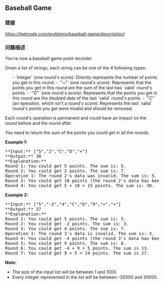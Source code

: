 ## Baseball Game  
### 链接  
https://leetcode.com/problems/baseball-game/description/  
### 问题描述

You're now a baseball game point recorder.



Given a list of strings, each string can be one of the 4 following types:
<ol>
- `Integer` (one round's score): Directly represents the number of points you get in this round.
- `"+"` (one round's score): Represents that the points you get in this round are the sum of the last two `valid` round's points.
- `"D"` (one round's score): Represents that the points you get in this round are the doubled data of the last `valid` round's points.
- `"C"` (an operation, which isn't a round's score): Represents the last `valid` round's points you get were invalid and should be removed.
</ol>



Each round's operation is permanent and could have an impact on the round before and the round after.



You need to return the sum of the points you could get in all the rounds.


**Example 1:**<br />
<pre>
**Input:** ["5","2","C","D","+"]
**Output:** 30
**Explanation:** 
Round 1: You could get 5 points. The sum is: 5.
Round 2: You could get 2 points. The sum is: 7.
Operation 1: The round 2's data was invalid. The sum is: 5.  
Round 3: You could get 10 points (the round 2's data has been removed). The sum is: 15.
Round 4: You could get 5 + 10 = 15 points. The sum is: 30.
</pre>


**Example 2:**<br />
<pre>
**Input:** ["5","-2","4","C","D","9","+","+"]
**Output:** 27
**Explanation:** 
Round 1: You could get 5 points. The sum is: 5.
Round 2: You could get -2 points. The sum is: 3.
Round 3: You could get 4 points. The sum is: 7.
Operation 1: The round 3's data is invalid. The sum is: 3.  
Round 4: You could get -4 points (the round 3's data has been removed). The sum is: -1.
Round 5: You could get 9 points. The sum is: 8.
Round 6: You could get -4 + 9 = 5 points. The sum is 13.
Round 7: You could get 9 + 5 = 14 points. The sum is 27.
</pre>


**Note:**<br />
- The size of the input list will be between 1 and 1000.
- Every integer represented in the list will be between -30000 and 30000.

